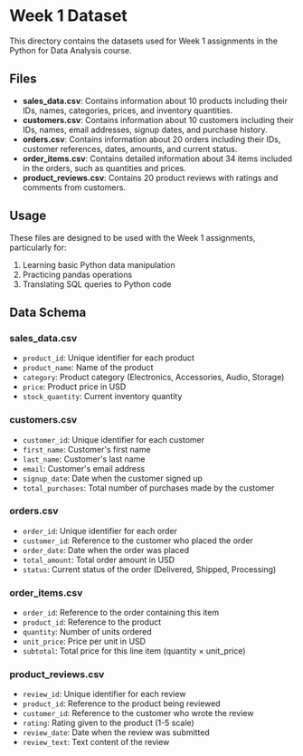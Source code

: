 # Week 1 Dataset

This directory contains the datasets used for Week 1 assignments in the Python for Data Analysis course.

## Files

- **sales_data.csv**: Contains information about 10 products including their IDs, names, categories, prices, and inventory quantities.
- **customers.csv**: Contains information about 10 customers including their IDs, names, email addresses, signup dates, and purchase history.
- **orders.csv**: Contains information about 20 orders including their IDs, customer references, dates, amounts, and current status.
- **order_items.csv**: Contains detailed information about 34 items included in the orders, such as quantities and prices.
- **product_reviews.csv**: Contains 20 product reviews with ratings and comments from customers.

## Usage

These files are designed to be used with the Week 1 assignments, particularly for:
1. Learning basic Python data manipulation
2. Practicing pandas operations
3. Translating SQL queries to Python code

## Data Schema

### sales_data.csv
- `product_id`: Unique identifier for each product
- `product_name`: Name of the product
- `category`: Product category (Electronics, Accessories, Audio, Storage)
- `price`: Product price in USD
- `stock_quantity`: Current inventory quantity

### customers.csv
- `customer_id`: Unique identifier for each customer
- `first_name`: Customer's first name
- `last_name`: Customer's last name
- `email`: Customer's email address
- `signup_date`: Date when the customer signed up
- `total_purchases`: Total number of purchases made by the customer

### orders.csv
- `order_id`: Unique identifier for each order
- `customer_id`: Reference to the customer who placed the order
- `order_date`: Date when the order was placed
- `total_amount`: Total order amount in USD
- `status`: Current status of the order (Delivered, Shipped, Processing)

### order_items.csv
- `order_id`: Reference to the order containing this item
- `product_id`: Reference to the product
- `quantity`: Number of units ordered
- `unit_price`: Price per unit in USD
- `subtotal`: Total price for this line item (quantity × unit_price)

### product_reviews.csv
- `review_id`: Unique identifier for each review
- `product_id`: Reference to the product being reviewed
- `customer_id`: Reference to the customer who wrote the review
- `rating`: Rating given to the product (1-5 scale)
- `review_date`: Date when the review was submitted
- `review_text`: Text content of the review